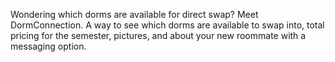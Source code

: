 Wondering which dorms are available for direct swap? Meet DormConnection. A way to see which dorms are available to swap into, total pricing for the semester, pictures, and about your new roommate with a messaging option.

